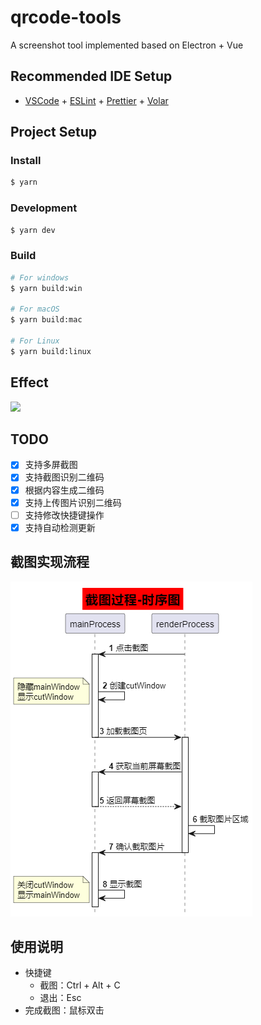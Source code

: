 # qrcode-tools

A screenshot tool implemented based on Electron + Vue

## Recommended IDE Setup

- [VSCode](https://code.visualstudio.com/) + [ESLint](https://marketplace.visualstudio.com/items?itemName=dbaeumer.vscode-eslint) + [Prettier](https://marketplace.visualstudio.com/items?itemName=esbenp.prettier-vscode) + [Volar](https://marketplace.visualstudio.com/items?itemName=Vue.volar)

## Project Setup

### Install

```bash
$ yarn
```

### Development

```bash
$ yarn dev
```

### Build

```bash
# For windows
$ yarn build:win

# For macOS
$ yarn build:mac

# For Linux
$ yarn build:linux
```

## Effect
![](./docs/effect-1.gif)

## TODO
- [x] 支持多屏截图
- [x] 支持截图识别二维码
- [x] 根据内容生成二维码
- [x] 支持上传图片识别二维码
- [ ] 支持修改快捷键操作
- [x] 支持自动检测更新

## 截图实现流程
![](./docs/截图过程.png)


## 使用说明
- 快捷键
  - 截图：Ctrl + Alt + C
  - 退出：Esc
- 完成截图：鼠标双击

